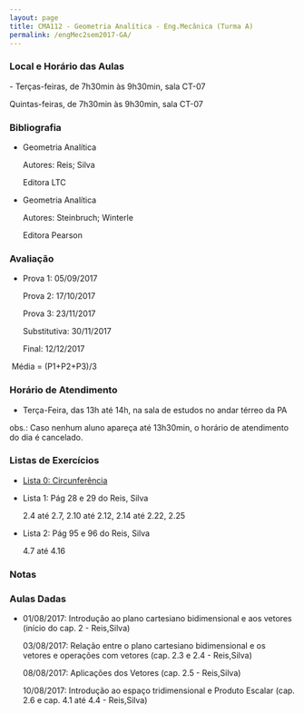 ```yaml
---
layout: page
title: CMA112 - Geometria Analítica - Eng.Mecânica (Turma A)
permalink: /engMec2sem2017-GA/
---
```


<h3>Local e Horário das Aulas</h3>
- Terças-feiras, de 7h30min às 9h30min, sala CT-07

  Quintas-feiras, de 7h30min às 9h30min, sala CT-07

<h3>Bibliografia</h3>

- Geometria Analítica
	
  Autores: Reis; Silva
  
  Editora LTC
  
- Geometria Analítica

  Autores: Steinbruch; Winterle

  Editora Pearson

<h3>Avaliação</h3>

- Prova 1: 05/09/2017
  
  Prova 2: 17/10/2017
  
  Prova 3: 23/11/2017
  
  Substitutiva: 30/11/2017
  
  Final: 12/12/2017
  
  Média = (P1+P2+P3)/3

<h3>Horário de Atendimento</h3>

- Terça-Feira, das 13h até 14h, na sala de estudos no andar térreo da PA

obs.: Caso nenhum aluno apareça até 13h30min, o horário de atendimento do dia é cancelado. 

<h3>Listas de Exercícios</h3>

- [Lista 0: Circunferência](/disciplinas2sem2017/Lista0-circunferencia.pdf)

- Lista 1: Pág 28 e 29 do Reis, Silva

  2.4 até 2.7, 2.10 até 2.12, 2.14 até 2.22, 2.25
  
- Lista 2: Pág 95 e 96 do Reis, Silva

  4.7 até 4.16

<h3>Notas</h3>

<h3>Aulas Dadas</h3>

- 01/08/2017: Introdução ao plano cartesiano bidimensional e aos vetores (início do cap. 2 - Reis,Silva)

  03/08/2017: Relação entre o plano cartesiano bidimensional e os vetores e operações com vetores (cap. 2.3 e 2.4 - Reis,Silva)
  
  08/08/2017: Aplicações dos Vetores (cap. 2.5 - Reis,Silva)
  
  10/08/2017: Introdução ao espaço tridimensional e Produto Escalar (cap. 2.6 e cap. 4.1 até 4.4 - Reis,Silva)
